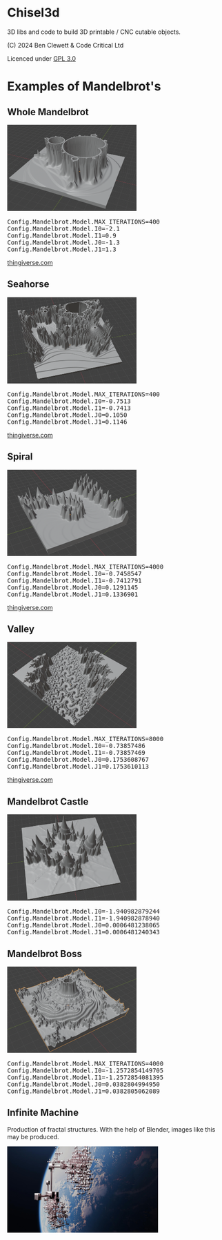 # Chisel3d
3D libs and code to build 3D printable / CNC cutable objects.

(C) 2024 Ben Clewett & Code Critical Ltd

Licenced under <a href="https://www.gnu.org/licenses/gpl-3.0.en.html">GPL 3.0</a>

# Examples of Mandelbrot's

## Whole Mandelbrot

<img src="images/mandelbrot_hollow.png" height="200" width="300" />

<pre>
Config.Mandelbrot.Model.MAX_ITERATIONS=400
Config.Mandelbrot.Model.I0=-2.1
Config.Mandelbrot.Model.I1=0.9
Config.Mandelbrot.Model.J0=-1.3
Config.Mandelbrot.Model.J1=1.3
</pre>

<a href="https://www.thingiverse.com/thing:6498451">thingiverse.com</a>

## Seahorse

<img src="images/mandelbrot_seahorse.png" height="200" width="300" />

<pre>
Config.Mandelbrot.Model.MAX_ITERATIONS=400
Config.Mandelbrot.Model.I0=-0.7513
Config.Mandelbrot.Model.I1=-0.7413
Config.Mandelbrot.Model.J0=0.1050
Config.Mandelbrot.Model.J1=0.1146
</pre>

<a href="https://www.thingiverse.com/thing:6500804">thingiverse.com</a>

## Spiral

<img src="images/mandelbrot_spiral.png" height="200" width="300" />

<pre>
Config.Mandelbrot.Model.MAX_ITERATIONS=4000
Config.Mandelbrot.Model.I0=-0.7458547
Config.Mandelbrot.Model.I1=-0.7412791
Config.Mandelbrot.Model.J0=0.1291145
Config.Mandelbrot.Model.J1=0.1336901
</pre>

<a href="https://www.thingiverse.com/thing:6500841">thingiverse.com</a>

## Valley

<img src="images/mandelbrot_valley.png" height="200" width="300" />

<pre>
Config.Mandelbrot.Model.MAX_ITERATIONS=8000
Config.Mandelbrot.Model.I0=-0.73857486
Config.Mandelbrot.Model.I1=-0.73857469
Config.Mandelbrot.Model.J0=0.1753608767
Config.Mandelbrot.Model.J1=0.1753610113
</pre>

<a href="https://www.thingiverse.com/thing:6498625">thingiverse.com</a>

## Mandelbrot Castle

<img src="images/mandelbrot_castle.png" height="200" width="300" />

<pre>
Config.Mandelbrot.Model.I0=-1.940982879244
Config.Mandelbrot.Model.I1=-1.940982878940
Config.Mandelbrot.Model.J0=0.0006481238065
Config.Mandelbrot.Model.J1=0.0006481240343
</pre>

## Mandelbrot Boss

<img src="images/mandelbrot_boss_2.png" height="200" width="300" />

<pre>
Config.Mandelbrot.Model.MAX_ITERATIONS=4000
Config.Mandelbrot.Model.I0=-1.2572854149705
Config.Mandelbrot.Model.I1=-1.2572854081395
Config.Mandelbrot.Model.J0=0.0382804994950
Config.Mandelbrot.Model.J1=0.0382805062089
</pre>

## Infinite Machine

Production of fractal structures.  With the help of Blender, images like this may be produced.

<img src="images/infinite_machine.jpeg" height="200" width="350" />
